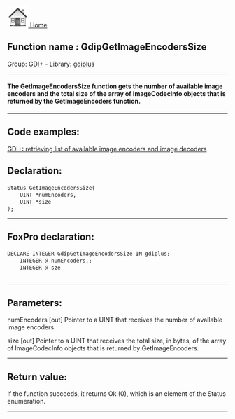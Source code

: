 [<img src="../../images/home.png"> Home ](https://github.com/VFPX/Win32API)  

## Function name : GdipGetImageEncodersSize
Group: [GDI+](../../functions_group.md#GDIplus)  -  Library: [gdiplus](../../../libraries.md#gdiplus)  
***  


#### The GetImageEncodersSize function gets the number of available image encoders and the total size of the array of ImageCodecInfo objects that is returned by the GetImageEncoders function.
***  


## Code examples:
[GDI+: retrieving list of available image encoders and image decoders](../../samples/sample_459.md)  

## Declaration:
```foxpro  
Status GetImageEncodersSize(
	UINT *numEncoders,
	UINT *size
);  
```  
***  


## FoxPro declaration:
```foxpro  
DECLARE INTEGER GdipGetImageEncodersSize IN gdiplus;
	INTEGER @ numEncoders,;
	INTEGER @ sze
  
```  
***  


## Parameters:
numEncoders
[out] Pointer to a UINT that receives the number of available image encoders. 

size
[out] Pointer to a UINT that receives the total size, in bytes, of the array of ImageCodecInfo objects that is returned by GetImageEncoders. 
  
***  


## Return value:
If the function succeeds, it returns Ok (0), which is an element of the Status enumeration.  
***  

